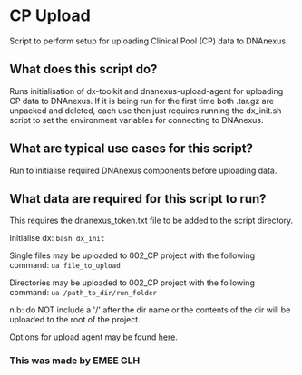 # CP Upload
Script to perform setup for uploading Clinical Pool (CP) data to DNAnexus.

## What does this script do?
Runs initialisation of dx-toolkit and dnanexus-upload-agent for uploading CP data to DNAnexus.
If it is being run for the first time both .tar.gz are unpacked and deleted, each use then just 
requires running the dx_init.sh script to set the environment variables for connecting to DNAnexus.

## What are typical use cases for this script?

Run to initialise required DNAnexus components before uploading data. 

## What data are required for this script to run?

This requires the dnanexus_token.txt file to be added to the script directory.

Initialise dx:
`bash dx_init`

Single files may be uploaded to 002_CP project with the following command: `ua file_to_upload`

Directories may be uploaded to 002_CP project with the following command: `ua /path_to_dir/run_folder`

n.b: do NOT include a '/' after the dir name or the contents of the dir will be uploaded to the root of the project.

Options for upload agent may be found [here][dx-url].

### This was made by EMEE GLH

[dx-url]: https://documentation.dnanexus.com/user/objects/uploading-and-downloading-files/batch/upload-agent
